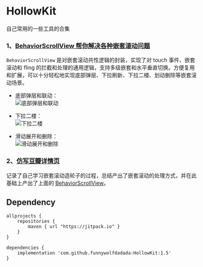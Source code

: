 # HollowKit

自己常用的一些工具的合集

### 1、[BehaviorScrollView 帮你解决各种嵌套滚动问题](https://juejin.im/post/5f16f825e51d45346c5117c4)

`BehaviorScrollView` 是对嵌套滚动共性逻辑的封装，实现了对 touch 事件、嵌套滚动和 fling 的拦截和处理的通用逻辑，支持多级嵌套和水平垂直切换。方便复用和扩展，可以十分轻松地实现底部弹层、下拉刷新、下拉二楼、划动删除等嵌套滚动场景。  

- 底部弹层和联动：  
![底部弹层和联动](https://raw.githubusercontent.com/funnywolfdadada/HollowKit/master/screenshot/linkage.gif)  

- 下拉二楼：  
![下拉二楼](https://raw.githubusercontent.com/funnywolfdadada/HollowKit/master/screenshot/second_floor.gif)  

- 滑动展开和删除：  
![滑动展开和删除](https://raw.githubusercontent.com/funnywolfdadada/HollowKit/master/screenshot/jelly.gif)  


### 2、[仿写豆瓣详情页](https://juejin.im/post/6844904137713270797)
记录了自己学习嵌套滚动造轮子的过程，总结产出了嵌套滚动的处理方式，并在此基础上产出了上面的 [BehaviorScrollView](https://juejin.im/post/5f16f825e51d45346c5117c4)。

## Dependency
```
allprojects {
    repositories {
        maven { url "https://jitpack.io" }
    }
}

dependencies {
    implementation 'com.github.funnywolfdadada:HollowKit:1.5'
}
```

